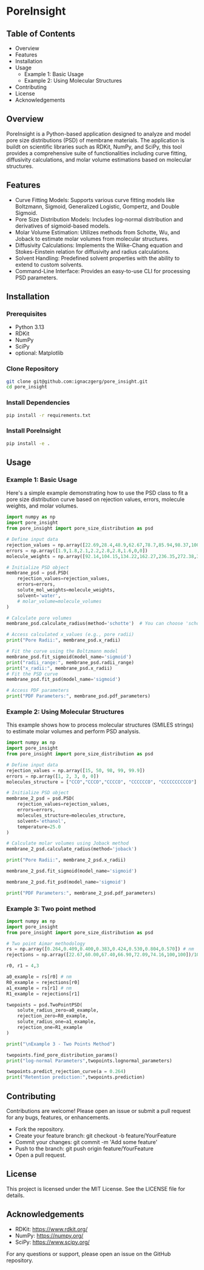 # PoreInsight

## Table of Contents
- Overview
- Features
- Installation
- Usage
    - Example 1: Basic Usage
    - Example 2: Using Molecular Structures
- Contributing
- License
- Acknowledgements

## Overview
PoreInsight is a Python-based application designed to analyze and model pore size distributions (PSD) of membrane materials. The application is buildt on scientific libraries such as RDKit, NumPy, and SciPy, this tool provides a comprehensive suite of functionalities including curve fitting, diffusivity calculations, and molar volume estimations based on molecular structures.

## Features
- Curve Fitting Models: Supports various curve fitting models like Boltzmann, Sigmoid, Generalized Logistic, Gompertz, and Double Sigmoid.
- Pore Size Distribution Models: Includes log-normal distribution and derivatives of sigmoid-based models.
- Molar Volume Estimation: Utilizes methods from Schotte, Wu, and Joback to estimate molar volumes from molecular structures.
- Diffusivity Calculations: Implements the Wilke-Chang equation and Stokes-Einstein relation for diffusivity and radius calculations.
- Solvent Handling: Predefined solvent properties with the ability to extend to custom solvents.
- Command-Line Interface: Provides an easy-to-use CLI for processing PSD parameters.

## Installation
### Prerequisites
- Python 3.13
- RDKit
- NumPy
- SciPy
- optional: Matplotlib

### Clone Repository
```bash
git clone git@github.com:ignaczgerg/pore_insight.git
cd pore_insight
```
### Install Dependencies
```bash
pip install -r requirements.txt
```
### Install PoreInsight
```bash
pip install -e .
```
## Usage
### Example 1: Basic Usage
Here's a simple example demonstrating how to use the PSD class to fit a pore size distribution curve based on rejection values, errors, molecule weights, and molar volumes.
```python
import numpy as np
import pore_insight
from pore_insight import pore_size_distribution as psd

# Define input data
rejection_values = np.array([22.69,28.4,48.9,62.67,78.7,85.94,98.37,100,100])
errors = np.array([1.9,1.8,2.1,2.2,2.8,2.8,1.6,0,0])
molecule_weights = np.array([92.14,104.15,134.22,162.27,236.35,272.38,327.33,354.4,422.92])

# Initialize PSD object
membrane_psd = psd.PSD(
    rejection_values=rejection_values, 
    errors=errors, 
    solute_mol_weights=molecule_weights, 
    solvent='water',
    # molar_volume=molecule_volumes
)

# Calculate pore volumes
membrane_psd.calculate_radius(method='schotte')  # You can choose 'schotte', 'wu', or 'joback'

# Access calculated x_values (e.g., pore radii)
print("Pore Radii:", membrane_psd.x_radii)

# Fit the curve using the Boltzmann model
membrane_psd.fit_sigmoid(model_name='sigmoid')
print("radii_range:", membrane_psd.radii_range)
print("x_radii:", membrane_psd.x_radii)
# Fit the PSD curve
membrane_psd.fit_psd(model_name='sigmoid')

# Access PDF parameters
print("PDF Parameters:", membrane_psd.pdf_parameters)
```

### Example 2: Using Molecular Structures
This example shows how to process molecular structures (SMILES strings) to estimate molar volumes and perform PSD analysis.
```python
import numpy as np
import pore_insight
from pore_insight import pore_size_distribution as psd

# Define input data
rejection_values = np.array([15, 50, 98, 99, 99.9])
errors = np.array([1, 2, 3, 0, 0])
molecules_structure = ["CCO","CCCO","CCCCO", "CCCCCCO", "CCCCCCCCCCO"]

# Initialize PSD object
membrane_2_psd = psd.PSD(
    rejection_values=rejection_values, 
    errors=errors, 
    molecules_structure=molecules_structure,
    solvent='ethanol',
    temperature=25.0
)

# Calculate molar volumes using Joback method
membrane_2_psd.calculate_radius(method='joback')

print("Pore Radii:", membrane_2_psd.x_radii)

membrane_2_psd.fit_sigmoid(model_name='sigmoid')

membrane_2_psd.fit_psd(model_name='sigmoid')

print("PDF Parameters:", membrane_2_psd.pdf_parameters)
```

### Example 3: Two point method
```python
import numpy as np
import pore_insight
from pore_insight import pore_size_distribution as psd

# Two point Aimar methodology
rs = np.array([0.264,0.409,0.400,0.383,0.424,0.530,0.804,0.570]) # nm
rejections = np.array([22.67,60.00,67.40,66.90,72.09,74.16,100,100])/100 #%

r0, r1 = 4,3

a0_example = rs[r0] # nm
R0_example = rejections[r0]
a1_example = rs[r1] # nm
R1_example = rejections[r1]

twopoints = psd.TwoPointPSD(
    solute_radius_zero=a0_example,
    rejection_zero=R0_example,
    solute_radius_one=a1_example,
    rejection_one=R1_example
)

print("\nExample 3 - Two Points Method")

twopoints.find_pore_distribution_params()
print("log-normal Parameters",twopoints.lognormal_parameters)

twopoints.predict_rejection_curve(a = 0.264)
print("Retention prediction:",twopoints.prediction)
```


## Contributing
Contributions are welcome! Please open an issue or submit a pull request for any bugs, features, or enhancements.

- Fork the repository.
- Create your feature branch: git checkout -b feature/YourFeature
- Commit your changes: git commit -m 'Add some feature'
- Push to the branch: git push origin feature/YourFeature
- Open a pull request.

## License
This project is licensed under the MIT License. See the LICENSE file for details.

## Acknowledgements
- RDKit: https://www.rdkit.org/
- NumPy: https://numpy.org/
- SciPy: https://www.scipy.org/

For any questions or support, please open an issue on the GitHub repository.
